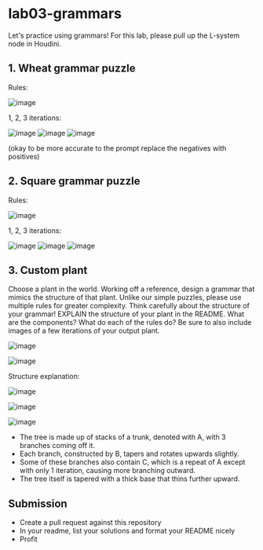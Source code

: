 # lab03-grammars
Let's practice using grammars! For this lab, please pull up the L-system node in Houdini.

## 1. Wheat grammar puzzle

Rules:

![image](https://github.com/wc41/lab03-grammars/assets/97757188/76443a92-1f9d-4a3e-9f0f-3b6989f377c7)

1, 2, 3 iterations:

![image](https://github.com/wc41/lab03-grammars/assets/97757188/53a591fe-25e6-4c7b-91a8-0b02e8b0380c)
![image](https://github.com/wc41/lab03-grammars/assets/97757188/d69ff915-d796-4994-ac72-e975c0c19210)
![image](https://github.com/wc41/lab03-grammars/assets/97757188/cb59fb5b-cad2-4c08-80b6-a7822b6314a8)

(okay to be more accurate to the prompt replace the negatives with positives)

## 2. Square grammar puzzle

Rules:

![image](https://github.com/wc41/lab03-grammars/assets/97757188/dfec4abf-2b3b-4099-b6fc-bba2a68ac839)

1, 2, 3 iterations:

![image](https://github.com/wc41/lab03-grammars/assets/97757188/6faf8bf9-7ba9-4618-aebc-17f7764bd86f)
![image](https://github.com/wc41/lab03-grammars/assets/97757188/ecce8f7a-303c-4331-8a17-60b0fbb82645)
![image](https://github.com/wc41/lab03-grammars/assets/97757188/503ca316-5542-40bb-886d-aab0aab1eef6)


## 3. Custom plant
Choose a plant in the world. Working off a reference, design a grammar that mimics the structure of that plant. Unlike our simple puzzles, please use multiple rules for greater complexity. Think carefully about the structure of your grammar! EXPLAIN the structure of your plant in the README. What are the components? What do each of the rules do? Be sure to also include images of a few iterations of your output plant. 


![image](https://github.com/wc41/lab03-grammars/assets/97757188/0cc475c3-bdd0-4657-b99d-5a60b5cfd63a)

![image](https://github.com/wc41/lab03-grammars/assets/97757188/1c7f5488-127f-4bc4-9302-60940f473cd8)

Structure explanation:

![image](https://github.com/wc41/lab03-grammars/assets/97757188/a7bca455-5852-4267-aa75-ec095c9507ce)

![image](https://github.com/wc41/lab03-grammars/assets/97757188/bb62ddbc-1c5e-44a4-a598-9168688780fb)

![image](https://github.com/wc41/lab03-grammars/assets/97757188/c8b76e93-e36a-418b-bf29-1066a47a3d09)

- The tree is made up of stacks of a trunk, denoted with A, with 3 branches coming off it.
- Each branch, constructed by B, tapers and rotates upwards slightly.
- Some of these branches also contain C, which is a repeat of A except with only 1 iteration, causing more branching outward.
- The tree itself is tapered with a thick base that thins further upward.

## Submission
- Create a pull request against this repository
- In your readme, list your solutions and format your README nicely
- Profit
